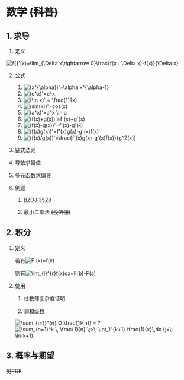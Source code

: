 # 数学 ~~(科普)~~

## 1. 求导

1. 定义

 <img src="http://latex.codecogs.com/gif.latex?f{}'(x)=\lim_{\Delta&space;x\rightarrow&space;0}\frac{f(x&plus;&space;\Delta&space;x)-f(x)}{\Delta&space;x}" title="f{}'(x)=\lim_{\Delta x\rightarrow 0}\frac{f(x+ \Delta x)-f(x)}{\Delta x}" />

2. 公式

    1. <img src="http://latex.codecogs.com/gif.latex?(x^{\alpha})'=\alpha&space;x^{\alpha-1}" title="(x^{\alpha})'=\alpha x^{\alpha-1}" />

    2. <img src="http://latex.codecogs.com/gif.latex?(e^x)'=e^x" title="(e^x)'=e^x" />

    3. <img src="http://latex.codecogs.com/gif.latex?(\ln&space;x)'&space;=&space;\frac{1}{x}" title="(\ln x)' = \frac{1}{x}" />

    4. <img src="http://latex.codecogs.com/gif.latex?(sin(x))'=cos(x)" title="(sin(x))'=cos(x)" />

    5. <img src="http://latex.codecogs.com/gif.latex?(a^x)'=a^x&space;\ln&space;a" title="(a^x)'=a^x \ln a" />

    6. <img src="http://latex.codecogs.com/gif.latex?(f(x)&plus;g(x))'=f'(x)&plus;g'(x)" title="(f(x)+g(x))'=f'(x)+g'(x)" />

    7. <img src="http://latex.codecogs.com/gif.latex?(f(x)-g(x))'=f'(x)-g'(x)" title="(f(x)-g(x))'=f'(x)-g'(x)" />

    8. <img src="http://latex.codecogs.com/gif.latex?(f(x)g(x))'=f'(x)g(x)-g'(x)f(x)" title="(f(x)g(x))'=f'(x)g(x)-g'(x)f(x)" />

    9. <img src="http://latex.codecogs.com/gif.latex?(f(x)/g(x))'=\frac{f'(x)g(x)-g'(x)f(x)}{g^2(x)}" title="(f(x)/g(x))'=\frac{f'(x)g(x)-g'(x)f(x)}{g^2(x)}" />

3. 链式法则

4. 导数求最值

5. 多元函数求偏导

2. 例题

    1. [BZOJ 3528](http://www.lydsy.com/JudgeOnline/problem.php?id=3528)

    2. 最小二乘法 ~~(没听懂)~~

## 2. 积分

1. 定义

    若有<img src="http://latex.codecogs.com/gif.latex?F'(x)=f(x)" title="F'(x)=f(x)" />

    则有<img src="http://latex.codecogs.com/gif.latex?\int_{l}^{r}f(x)dx=F(b)-F(a)" title="\int_{l}^{r}f(x)dx=F(b)-F(a)" />

2. 使用

    1. 杜教筛复杂度证明

    2. 调和级数

    <img src="http://latex.codecogs.com/gif.latex?\sum_{i=1}^{n}&space;O(\frac{1}{n})&space;=&space;?" title="\sum_{i=1}^{n} O(\frac{1}{n}) = ?" />

    <img src="http://latex.codecogs.com/gif.latex?\sum_{n=1}^k&space;\,&space;\frac{1}{n}&space;\;>\;&space;\int_1^{k&plus;1}&space;\frac{1}{x}\,dx&space;\;=\;&space;\ln(k&plus;1)." title="\sum_{n=1}^k \, \frac{1}{n} \;>\; \int_1^{k+1} \frac{1}{x}\,dx \;=\; \ln(k+1)." />

## 3. 概率与期望

~~见PDF~~
